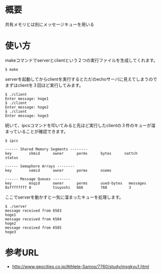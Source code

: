 # 概要
共有メモリとは別にメッセージキューを用いる

# 使い方
makeコマンドでserverとclientという２つの実行ファイルを生成してくれます。
```
$ make
```

serverを起動してからclientを実行するとただのechoサーバに見えてしまうのでまずはclientを３回ほど実行してみます。
```
$ ./client 
Enter message: hoge1
$ ./client 
Enter message: hoge2
$ ./client 
Enter message: hoge3
```

続いて、ipcsコマンドを叩いてみると先ほど実行したclientの３件のキューが溜まっていることが確認できます。
```
$ ipcs

------ Shared Memory Segments --------
key        shmid      owner      perms      bytes      nattch     status      

------ Semaphore Arrays --------
key        semid      owner      perms      nsems     

------ Message Queues --------
key        msqid      owner      perms      used-bytes   messages    
0xffffffff 0          tsuyoshi   666        768          3    
```

ここでserverを動かすと一気に溜まったキューを処理します。
```
$ ./server 
message received from 6583
hoge1
message received from 6584
hoge2
message received from 6585
hoge3
```

# 参考URL
- http://www.geocities.co.jp/Athlete-Samos/7760/study/msgkyu1.html
